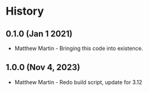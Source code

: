 History
=======

0.1.0 (Jan 1 2021)
-----------------------
* Matthew Martin - Bringing this code into existence.

1.0.0 (Nov 4, 2023)
-----------------------
* Matthew Martin - Redo build script, update for 3.12
